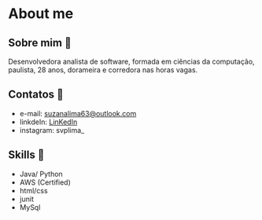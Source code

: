 # About me
## Sobre mim :closed_book:
Desenvolvedora analista de software, formada em ciências da computação, paulista, 
28 anos, dorameira e corredora nas horas vagas. 
## Contatos :love_letter:
* e-mail: suzanalima63@outlook.com
* linkdeIn: [LinKedIn](https://www.linkedin.com/in/suzana-lima/)
* instagram: svplima_
## Skills :muscle:
* Java/ Python
* AWS (Certified)
* html/css
* junit
* MySql
